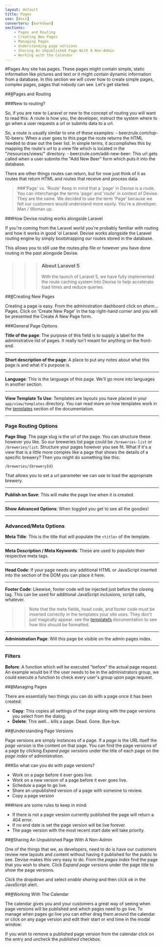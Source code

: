 ```yaml
---
layout: default
title: Pages
use: [docs]
converters: [markdown]
sections:
    - Pages and Routing
    - Creating New Pages
    - Managing Pages
    - Understanding page versions
    - Sharing An Unpublished Page With A Non-Admin
    - Working with the Calendar
---
```


#Pages
Any site has pages. These pages might contain simple, static information like pictures and text or it might contain dynamic information from a database. In this section we will cover how to create simple pages, complex pages, pages that nobody can see. Let's get started.

##<a name="pages-and-routing" class="ia"></a>[#](#pages-and-routing)Pages and Routing

<div class="beginner" markdown="1">

###New to routing?

So, if you are new to Laravel or new to the concept of routing you will want to read this: A route is how you, the developer, instruct the system where to go when a user requests a url or submits data to a url.

So, a route is usually similar to one of these examples:
    - beerzrule.com/top-10-beers: When a user goes to this page the route returns the HTML needed to draw out the beer list. In simple terms, it accomplishes this by mapping the route's url to a view file which is located in the "/resources/views/" directory.
    - beerzrule.com/add-new-beer: This url gets called when a user submits the "Add New Beer" form which puts it into the database.

There are other things routes can return, but for now just think of it as routes that return HTML and routes that receive and process data.

> ###'Page' vs. 'Route'
> Keep in mind that a 'page' in Devise is a route. You can interchange the terms 'page' and 'route' in context of Devise. They are the same. We decided to use the term 'Page' because we felt our customers would understand more easily. You're a developer. Man / Woman up.
</div>

<div class="advanced" markdown="1">

###How Devise routing works alongside Laravel

If you're coming from the Laravel world you're probably familiar with routing and how it works in good 'ol Laravel. Devise works alongside the Laravel routing engine by simply bootstrapping our routes stored in the database.

This allows you to still use the routes.php file or however you have done routing in the past alongside Devise.

>>> ### About Laravel 5
>>> With the launch of Laravel 5, we have fully implemented the route caching system into Devise to help accelerate load times and reduce queries.
</div>

##<a name="creating-new-pages" class="ia"></a>[#](#creating-new-pages)Creating New Pages

Creating a page is easy. From the administration dashboard click on *ahem*... Pages. Click on 'Create New Page' in the top right-hand corner and you will be presented the Create A New Page form.

###General Page Options

 **Title of the page**: The purpose of this field is to supply a label for the administrative list of pages. It really isn't meant for anything on the front-end.

---

**Short description of the page**: A place to put any notes about what this page is and what it's purpose is.

---

**Language**: This is the language of this page. We'll go more into languages in another section.

---

**View Template To Use**: Templates are layouts you have placed in your ```app/view/templates``` directory. You can read more on how templates work in the [templates](/docs/templates) section of the documentation.

---

### Page Routing Options

**Page Slug**: The page slug is the url of the page. You can structure these however you like. So our breweries list page could be ```/breweries-list``` or ```/breweries/list```. Structure your pages however you see fit. What if it's a view that is a little more complex like a page that shows the details of a specific brewery? Then you might do something like this:

```
/breweries/{breweryId}
```

That allows you to set a url parameter we can use to load the appropriate brewery.

---

**Publish on Save**: This will make the page live when it is created.

---

**Show Advanced Options**: When toggled you get to see all the goodies!

---

### Advanced/Meta Options

**Meta Title**: This is the title that will populate the ```<title>``` of the template.

---

**Meta Description / Meta Keywords**: These are used to populate their respective meta tags.

---

**Head Code**: If your page needs any additional HTML or JavaScript inserted into the <head> section of the DOM you can place it here.

---

**Footer Code**: Likewise, footer code will be injected just before the closing </body> tag. This can be used for additional JavaScript inclusions, script calls, whatever.

>> Note that the meta fields, head code, and footer code must be inserted correctly in the templates your site uses. They don't just magically appear. see the [templatefs](/docs/templates) documentation to see how this should be formatted.

---

**Administration Page**: Will this page be visible on the admin pages index.

---

### Filters

**Before**: A function which will be executed "before" the actual page request. An example would be if the user needs to be in the administrators group, we could execute a function to check every user's group upon page request.


##<a name="managing-pages" class="ia"></a>[#](#managing-pages)Managing Pages

There are essentially two things you can do with a page once it has been created:

  - **Copy**: This copies all settings of the page along with the page versions you select from the dialog.
  - **Delete**: This well... kills a page. Dead. Gone. Bye-bye.

##<a name="understanding-page-versions" class="ia"></a>[#](#understanding-page-versions)Understanding Page Versions

Page versions are simply instances of a page. If a *page* is the URL itself the *page version* is the content *on* that page. You can find the page versions of a page by clicking *Expand page versions* under the title of each page on the *page index* of administration.

###So what can you do with page versions?

  - Work on a page before it ever goes live.
  - Work on a new version of a page before it ever goes live.
  - Schedule a page to go live.
  - Share an unpublished version of a page with someone to review.
  - Copy a page version

###Here are some rules to keep in mind:

  - If there is not a page version currently published the page will return a 404 error.
  - If no end date is set the page version will be live forever.
  - The page version with the most recent start date will take priority.

##<a name="sharing-an-unpublished-page-with-a-non-admin" class="ia"></a>[#](#sharing-an-unpublished-page-with-a-non-admin)Sharing An Unpublished Page With A Non-Admin

One of the things that we, as developers, need to do is have our customers review new layouts and content without having it published for the public to see. Devise makes this very easy to do. From the *pages index* find the page that you wish to share. Click *Expand page versions* under the page title to show the page versions.

Click the dropdown and select *enable sharing* and then click *ok* in the JavaScript alert.

##<a name="working-with-the-calendar" class="ia"></a>[#](#working-with-the-calendar)Working With The Calendar

The calendar gives you and your customers a great way of seeing when page versions will be published and which pages need to go live. To manage when pages go live you can either drag them around the calendar or click on any page version and edit their start or end time in the modal window.

If you wish to remove a published page version from the calendar click on the entry and uncheck the *published* checkbox.
